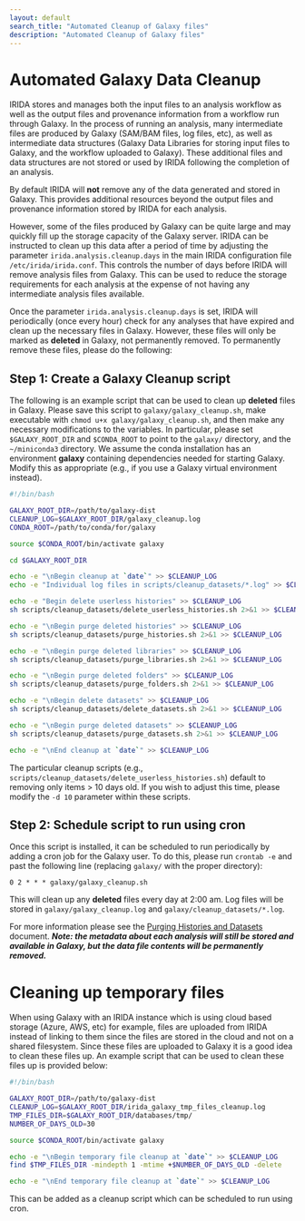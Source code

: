 ```yaml
---
layout: default
search_title: "Automated Cleanup of Galaxy files"
description: "Automated Cleanup of Galaxy files"
---
```


# Automated Galaxy Data Cleanup

IRIDA stores and manages both the input files to an analysis workflow as well as the output files and provenance information from a workflow run through Galaxy.  In the process of running an analysis, many intermediate files are produced by Galaxy (SAM/BAM files, log files, etc), as well as intermediate data structures (Galaxy Data Libraries for storing input files to Galaxy, and the workflow uploaded to Galaxy).  These additional files and data structures are not stored or used by IRIDA following the completion of an analysis.

By default IRIDA will **not** remove any of the data generated and stored in Galaxy.  This provides additional resources beyond the output files and provenance information stored by IRIDA for each analysis.

However, some of the files produced by Galaxy can be quite large and may quickly fill up the storage capacity of the Galaxy server.  IRIDA can be instructed to clean up this data after a period of time by adjusting the parameter `irida.analysis.cleanup.days` in the main IRIDA configuration file `/etc/irida/irida.conf`.  This controls the number of days before IRIDA will remove analysis files from Galaxy.  This can be used to reduce the storage requirements for each analysis at the expense of not having any intermediate analysis files available.

Once the parameter `irida.analysis.cleanup.days` is set, IRIDA will periodically (once every hour) check for any analyses that have expired and clean up the necessary files in Galaxy.  However, these files will only be marked as **deleted** in Galaxy, not permanently removed.  To permanently remove these files, please do the following:

## Step 1: Create a Galaxy Cleanup script

The following is an example script that can be used to clean up **deleted** files in Galaxy.  Please save this script to `galaxy/galaxy_cleanup.sh`, make executable with `chmod u+x galaxy/galaxy_cleanup.sh`, and then make any necessary modifications to the variables.  In particular, please set `$GALAXY_ROOT_DIR` and `$CONDA_ROOT` to point to the `galaxy/` directory, and the `~/miniconda3` directory. We assume the conda installation has an environment **galaxy** containing dependencies needed for starting Galaxy.  Modify this as appropriate (e.g., if you use a Galaxy virtual environment instead).

```bash
#!/bin/bash

GALAXY_ROOT_DIR=/path/to/galaxy-dist
CLEANUP_LOG=$GALAXY_ROOT_DIR/galaxy_cleanup.log
CONDA_ROOT=/path/to/conda/for/galaxy

source $CONDA_ROOT/bin/activate galaxy

cd $GALAXY_ROOT_DIR

echo -e "\nBegin cleanup at `date`" >> $CLEANUP_LOG
echo -e "Individual log files in scripts/cleanup_datasets/*.log" >> $CLEANUP_LOG

echo -e "Begin delete userless histories" >> $CLEANUP_LOG
sh scripts/cleanup_datasets/delete_userless_histories.sh 2>&1 >> $CLEANUP_LOG

echo -e "\nBegin purge deleted histories" >> $CLEANUP_LOG
sh scripts/cleanup_datasets/purge_histories.sh 2>&1 >> $CLEANUP_LOG

echo -e "\nBegin purge deleted libraries" >> $CLEANUP_LOG
sh scripts/cleanup_datasets/purge_libraries.sh 2>&1 >> $CLEANUP_LOG

echo -e "\nBegin purge deleted folders" >> $CLEANUP_LOG
sh scripts/cleanup_datasets/purge_folders.sh 2>&1 >> $CLEANUP_LOG

echo -e "\nBegin delete datasets" >> $CLEANUP_LOG
sh scripts/cleanup_datasets/delete_datasets.sh 2>&1 >> $CLEANUP_LOG

echo -e "\nBegin purge deleted datasets" >> $CLEANUP_LOG
sh scripts/cleanup_datasets/purge_datasets.sh 2>&1 >> $CLEANUP_LOG

echo -e "\nEnd cleanup at `date`" >> $CLEANUP_LOG
```

The particular cleanup scripts (e.g., `scripts/cleanup_datasets/delete_userless_histories.sh`) default to removing only items > 10 days old. If you wish to adjust this time, please modify the `-d 10` parameter within these scripts.

## Step 2: Schedule script to run using cron

Once this script is installed, it can be scheduled to run periodically by adding a cron job for the Galaxy user.  To do this, please run `crontab -e` and past the following line (replacing `galaxy/` with the proper directory):

```
0 2 * * * galaxy/galaxy_cleanup.sh
```

This will clean up any **deleted** files every day at 2:00 am.  Log files will be stored in `galaxy/galaxy_cleanup.log` and `galaxy/cleanup_datasets/*.log`.

For more information please see the [Purging Histories and Datasets](https://galaxyproject.org/admin/config/performance/purge-histories-and-datasets/) document.  ***Note: the metadata about each analysis will still be stored and available in Galaxy, but the data file contents will be permanently removed.***

# Cleaning up temporary files

When using Galaxy with an IRIDA instance which is using cloud based storage (Azure, AWS, etc) for example, files are uploaded from IRIDA instead of linking to them since the files are stored in the cloud and not on a shared filesystem. Since these files are uploaded to Galaxy it is a good idea to clean these files up. An example script that can be used to clean these files up is provided below:

```bash
#!/bin/bash

GALAXY_ROOT_DIR=/path/to/galaxy-dist
CLEANUP_LOG=$GALAXY_ROOT_DIR/irida_galaxy_tmp_files_cleanup.log
TMP_FILES_DIR=$GALAXY_ROOT_DIR/databases/tmp/
NUMBER_OF_DAYS_OLD=30

source $CONDA_ROOT/bin/activate galaxy

echo -e "\nBegin temporary file cleanup at `date`" >> $CLEANUP_LOG
find $TMP_FILES_DIR -mindepth 1 -mtime +$NUMBER_OF_DAYS_OLD -delete

echo -e "\nEnd temporary file cleanup at `date`" >> $CLEANUP_LOG
```

This can be added as a cleanup script which can be scheduled to run using cron.